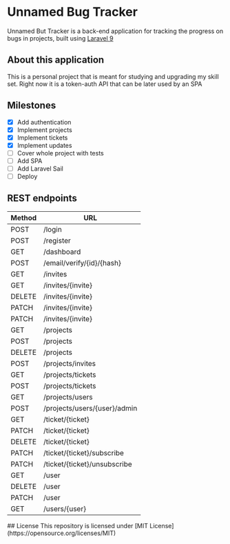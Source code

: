 # Unnamed Bug Tracker

Unnamed But Tracker is a back-end application for tracking the progress on bugs in projects, built using [Laravel 9](https://github.com/laravel/laravel/tree/9.x)

## About this application

This is a personal project that is meant for studying and upgrading my skill set. Right now it is a token-auth API that can be later used by an SPA

## Milestones

- [x] Add authentication
- [x] Implement projects
- [x] Implement tickets
- [x] Implement updates
- [ ] Cover whole project with tests
- [ ] Add SPA
- [ ] Add Laravel Sail
- [ ] Deploy

<p align="center">

## REST endpoints
| Method | URL                          |
|--------|------------------------------|
| POST   | /login                       |
| POST   | /register                    |
| GET    | /dashboard                   |
| POST   | /email/verify/{id}/{hash}    |
| GET    | /invites                     |
| GET    | /invites/{invite}            |
| DELETE | /invites/{invite}            |
| PATCH  | /invites/{invite}            |
| PATCH  | /invites/{invite}            |
| GET    | /projects                    |
| POST   | /projects                    |
| DELETE | /projects                    |
| POST   | /projects/invites            |
| GET    | /projects/tickets            |
| POST   | /projects/tickets            |
| GET    | /projects/users              |
| POST   | /projects/users/{user}/admin |
| GET    | /ticket/{ticket}             |
| PATCH  | /ticket/{ticket}             |
| DELETE | /ticket/{ticket}             |
| PATCH  | /ticket/{ticket}/subscribe   |
| PATCH  | /ticket/{ticket}/unsubscribe |
| GET    | /user                        |
| DELETE | /user                        |
| PATCH  | /user                        |
| GET    | /users/{user}                |

</p>
## License
This repository is licensed under [MIT License](https://opensource.org/licenses/MIT)